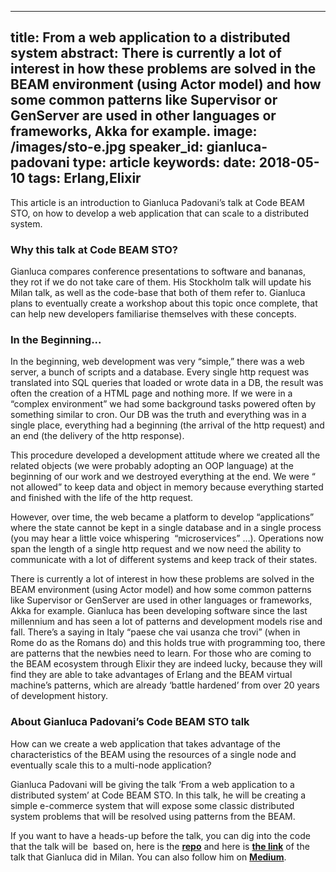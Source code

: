 
---
title: From a web application to a distributed system
abstract: There is currently a lot of interest in how these problems are solved in the BEAM environment (using Actor model) and how some common patterns like Supervisor or GenServer are used in other languages or frameworks, Akka for example.
image: /images/sto-e.jpg
speaker_id: gianluca-padovani
type: article
keywords: 
date: 2018-05-10
tags: Erlang,Elixir
---
This article is an introduction to Gianluca Padovani&rsquo;s talk at Code BEAM STO, on how to develop a web application that can scale to a distributed system.

### Why this talk at Code BEAM STO?

Gianluca compares conference presentations to software and bananas, they rot if we do not take care of them. His Stockholm talk will update his Milan talk, as well as the code-base that both of them refer to. Gianluca plans to eventually create a workshop about this topic once complete, that can help new developers familiarise themselves with these concepts.

### In the Beginning...

In the beginning, web development was very &ldquo;simple,&rdquo; there was a web server, a bunch of scripts and a database. Every single http request was translated into SQL queries that loaded or wrote data in a DB, the result was often the creation of a HTML page and nothing more. If we were in a &ldquo;complex environment&rdquo; we had some background tasks powered often by something similar to cron. Our DB was the truth and everything was in a single place, everything had a beginning (the arrival of the http request) and an end (the delivery of the http response).

This procedure developed a development attitude where we created all the related objects (we were probably adopting an OOP language) at the beginning of our work and we destroyed everything at the end. We were &ldquo; not allowed&rdquo; to keep data and object in memory because everything started and finished with the life of the http request.

However, over time, the web became a platform to develop &ldquo;applications&rdquo; where the state cannot be kept in a single database and in a single process (you may hear a little voice whispering&nbsp; &ldquo;microservices&rdquo; &hellip;). Operations now span the length of a single http request and we now need the ability to communicate with a lot of different systems and keep track of their states.

There is currently a lot of interest in how these problems are solved in the BEAM environment (using Actor model) and how some common patterns like Supervisor or GenServer are used in other languages or frameworks, Akka for example. Gianluca has been developing software since the last millennium and has seen a lot of patterns and development models rise and fall. There&rsquo;s a saying in Italy &ldquo;paese che vai usanza che trovi&rdquo; (when in Rome do as the Romans do) and this holds true with programming too, there are patterns that the newbies need to learn. For those who are coming to the BEAM ecosystem through Elixir they are indeed lucky, because they will find they are able to take advantages of Erlang and the BEAM virtual machine&rsquo;s patterns, which are already &lsquo;battle hardened&rsquo; from over 20 years of development history.

### About Gianluca Padovani&rsquo;s Code BEAM STO talk

How can we create a web application that takes advantage of the characteristics of the BEAM using the resources of a single node and eventually scale this to a multi-node application?

Gianluca Padovani will be giving the talk &lsquo;From a web application to a distributed system&rsquo; at Code BEAM STO. In this talk, he will be creating a simple e-commerce system that will expose some classic distributed system problems that will be resolved using patterns from the BEAM.

If you want to have a heads-up before the talk, you can dig into the code that the talk will be&nbsp; based on, here is the **<a href="https://github.com/gpad/les">repo</a>** and here is <a href="https://www.slideshare.net/gpadovani/from-a-web-application-to-a-distributed-system">**the link**</a> of the talk that Gianluca did in Milan. You can also follow him on **<a href="https://medium.com/@GPad?source=post_header_lockup">Medium</a>**.
